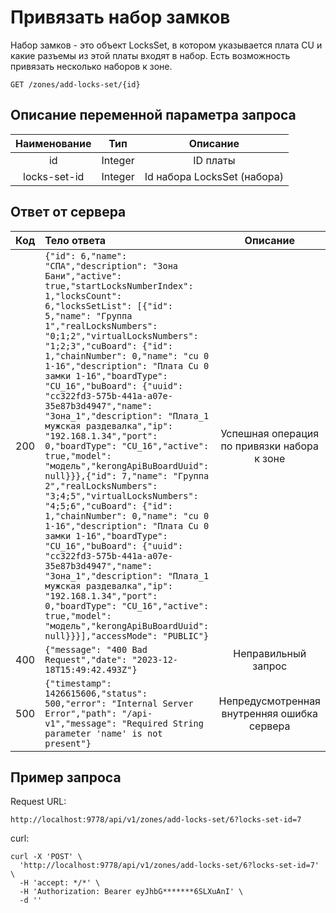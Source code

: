 # Привязать набор замков
Набор замков - это объект LocksSet, в котором указывается плата CU и какие разъемы из этой платы входят в набор.
Есть возможность привязать несколько наборов к зоне. 
```
GET /zones/add-locks-set/{id}
```
## Описание переменной параметра запроса
| Наименование  |   Тип    |          Описание           |
|:-------------:|:--------:|:---------------------------:|
|      id       | Integer  |          ID платы           |
| locks-set-id  | Integer  | Id набора LocksSet (набора) |

## Ответ от сервера
| Код | Тело ответа                                                                                                                                                                                                                                                                                                                                                  |                  Описание                   |
|:---:|:-------------------------------------------------------------------------------------------------------------------------------------------------------------------------------------------------------------------------------------------------------------------------------------------------------------------------------------------------------------|:-------------------------------------------:|
| 200 | ```{"id": 6,"name": "СПА","description": "Зона Бани","active": true,"startLocksNumberIndex": 1,"locksCount": 6,"locksSetList": [{"id": 5,"name": "Группа 1","realLocksNumbers": "0;1;2","virtualLocksNumbers": "1;2;3","cuBoard": {"id": 1,"chainNumber": 0,"name": "cu 0 1-16","description": "Плата Cu 0 замки 1-16","boardType": "CU_16","buBoard": {"uuid": "cc322fd3-575b-441a-a07e-35e87b3d4947","name": "Зона_1","description": "Плата_1 мужская раздевалка","ip": "192.168.1.34","port": 0,"boardType": "CU_16","active": true,"model": "модель","kerongApiBuBoardUuid": null}}},{"id": 7,"name": "Группа 2","realLocksNumbers": "3;4;5","virtualLocksNumbers": "4;5;6","cuBoard": {"id": 1,"chainNumber": 0,"name": "cu 0 1-16","description": "Плата Cu 0 замки 1-16","boardType": "CU_16","buBoard": {"uuid": "cc322fd3-575b-441a-a07e-35e87b3d4947","name": "Зона_1","description": "Плата_1 мужская раздевалка","ip": "192.168.1.34","port": 0,"boardType": "CU_16","active": true,"model": "модель","kerongApiBuBoardUuid": null}}}],"accessMode": "PUBLIC"}```  | Успешная операция по привязки набора к зоне |
| 400 | ```{"message": "400 Bad Request","date": "2023-12-18T15:49:42.493Z"}```                                                                                                                                                                                                                                                                                      |             Неправильный запрос             |
| 500 | ```{"timestamp": 1426615606,"status": 500,"error": "Internal Server Error","path": "/api-v1","message": "Required String parameter 'name' is not present"}```                                                                                                                                                                                                | Непредусмотренная внутренняя ошибка сервера |
## Пример запроса
Request URL:
```
http://localhost:9778/api/v1/zones/add-locks-set/6?locks-set-id=7
```
curl:
```
curl -X 'POST' \
  'http://localhost:9778/api/v1/zones/add-locks-set/6?locks-set-id=7' \
  -H 'accept: */*' \
  -H 'Authorization: Bearer eyJhbG*******6SLXuAnI' \
  -d ''
```